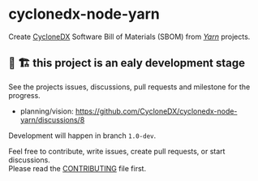 # cyclonedx-node-yarn

Create [CycloneDX] Software Bill of Materials (SBOM) from  _[Yarn]_ projects.

## 🚧 🏗️ this project is an ealy development stage

See the projects issues, discussions, pull requests and milestone for the progress.
* planning/vision: https://github.com/CycloneDX/cyclonedx-node-yarn/discussions/8

Development will happen in branch `1.0-dev`.

Feel free to contribute, write issues, create pull requests, or start discussions.  
Please read the [CONTRIBUTING](CONTRIBUTING.md) file first.

[CycloneDX]: https://cyclonedx.org/
[Yarn]: https://yarnpkg.com/
